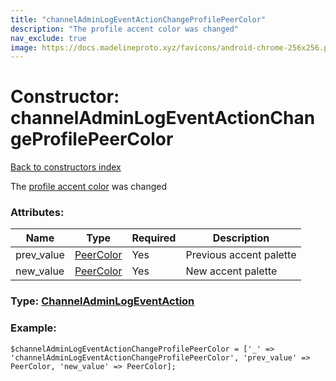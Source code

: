 ```yaml
---
title: "channelAdminLogEventActionChangeProfilePeerColor"
description: "The profile accent color was changed"
nav_exclude: true
image: https://docs.madelineproto.xyz/favicons/android-chrome-256x256.png
---
```

# Constructor: channelAdminLogEventActionChangeProfilePeerColor  
[Back to constructors index](/API_docs/constructors/index.html)



The [profile accent color](https://core.telegram.org/api/colors) was changed

### Attributes:

| Name     |    Type       | Required | Description |
|----------|---------------|----------|-------------|
|prev\_value|[PeerColor](/API_docs/types/PeerColor.html) | Yes|Previous accent palette|
|new\_value|[PeerColor](/API_docs/types/PeerColor.html) | Yes|New accent palette|



### Type: [ChannelAdminLogEventAction](/API_docs/types/ChannelAdminLogEventAction.html)


### Example:

```
$channelAdminLogEventActionChangeProfilePeerColor = ['_' => 'channelAdminLogEventActionChangeProfilePeerColor', 'prev_value' => PeerColor, 'new_value' => PeerColor];
```  
